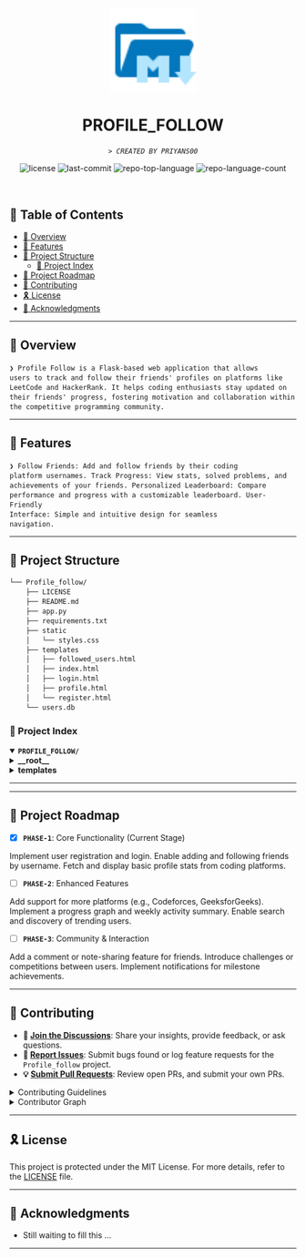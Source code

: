 <p align="center">
    <img src="https://raw.githubusercontent.com/PKief/vscode-material-icon-theme/ec559a9f6bfd399b82bb44393651661b08aaf7ba/icons/folder-markdown-open.svg" align="center" width="30%">
</p>
<p align="center"><h1 align="center">PROFILE_FOLLOW</h1></p>
<p align="center">
	<em><code>> CREATED BY PRIYANS00</code></em>
</p>
<p align="center">
	<img src="https://img.shields.io/github/license/Priyans00/Profile_follow?style=default&logo=opensourceinitiative&logoColor=white&color=0080ff" alt="license">
	<img src="https://img.shields.io/github/last-commit/Priyans00/Profile_follow?style=default&logo=git&logoColor=white&color=0080ff" alt="last-commit">
	<img src="https://img.shields.io/github/languages/top/Priyans00/Profile_follow?style=default&color=0080ff" alt="repo-top-language">
	<img src="https://img.shields.io/github/languages/count/Priyans00/Profile_follow?style=default&color=0080ff" alt="repo-language-count">
</p>
<p align="center"><!-- default option, no dependency badges. -->
</p>
<p align="center">
	<!-- default option, no dependency badges. -->
</p>
<br>

## 🔗 Table of Contents

- [📍 Overview](#-overview)
- [👾 Features](#-features)
- [📁 Project Structure](#-project-structure)
  - [📂 Project Index](#-project-index)
- [📌 Project Roadmap](#-project-roadmap)
- [🔰 Contributing](#-contributing)
- [🎗 License](#-license)
- [🙌 Acknowledgments](#-acknowledgments)

---

## 📍 Overview

<code>❯ Profile Follow is a Flask-based web application that allows users to track and follow their friends' profiles on platforms like LeetCode and HackerRank. It helps coding enthusiasts stay updated on their friends' progress, fostering motivation and collaboration within the competitive programming community.</code>

---

## 👾 Features

<code>❯ Follow Friends: Add and follow friends by their coding platform usernames.
Track Progress: View stats, solved problems, and achievements of your friends.
Personalized Leaderboard: Compare performance and progress with a customizable leaderboard.
User-Friendly Interface: Simple and intuitive design for seamless navigation.</code>

---

## 📁 Project Structure

```sh
└── Profile_follow/
    ├── LICENSE
    ├── README.md
    ├── app.py
    ├── requirements.txt
    ├── static
    │   └── styles.css
    ├── templates
    │   ├── followed_users.html
    │   ├── index.html
    │   ├── login.html
    │   ├── profile.html
    │   └── register.html
    └── users.db
```


### 📂 Project Index
<details open>
	<summary><b><code>PROFILE_FOLLOW/</code></b></summary>
	<details> <!-- __root__ Submodule -->
		<summary><b>__root__</b></summary>
		<blockquote>
			<table>
			<tr>
				<td><b><a href='https://github.com/Priyans00/Profile_follow/blob/master/app.py'>app.py</a></b></td>
				<td><code>❯ REPLACE-ME</code></td>
			</tr>
			<tr>
				<td><b><a href='https://github.com/Priyans00/Profile_follow/blob/master/requirements.txt'>requirements.txt</a></b></td>
				<td><code>❯ REPLACE-ME</code></td>
			</tr>
			</table>
		</blockquote>
	</details>
	<details> <!-- templates Submodule -->
		<summary><b>templates</b></summary>
		<blockquote>
			<table>
			<tr>
				<td><b><a href='https://github.com/Priyans00/Profile_follow/blob/master/templates/register.html'>register.html</a></b></td>
				<td><code>❯ REPLACE-ME</code></td>
			</tr>
			<tr>
				<td><b><a href='https://github.com/Priyans00/Profile_follow/blob/master/templates/followed_users.html'>followed_users.html</a></b></td>
				<td><code>❯ REPLACE-ME</code></td>
			</tr>
			<tr>
				<td><b><a href='https://github.com/Priyans00/Profile_follow/blob/master/templates/profile.html'>profile.html</a></b></td>
				<td><code>❯ REPLACE-ME</code></td>
			</tr>
			<tr>
				<td><b><a href='https://github.com/Priyans00/Profile_follow/blob/master/templates/login.html'>login.html</a></b></td>
				<td><code>❯ REPLACE-ME</code></td>
			</tr>
			<tr>
				<td><b><a href='https://github.com/Priyans00/Profile_follow/blob/master/templates/index.html'>index.html</a></b></td>
				<td><code>❯ REPLACE-ME</code></td>
			</tr>
			</table>
		</blockquote>
	</details>
</details>

---



---
## 📌 Project Roadmap

- [X] **`PHASE-1`**: Core Functionality (Current Stage)

Implement user registration and login.
Enable adding and following friends by username.
Fetch and display basic profile stats from coding platforms.
- [ ] **`PHASE-2`**: Enhanced Features

Add support for more platforms (e.g., Codeforces, GeeksforGeeks).
Implement a progress graph and weekly activity summary.
Enable search and discovery of trending users.
- [ ] **`PHASE-3`**: Community & Interaction

Add a comment or note-sharing feature for friends.
Introduce challenges or competitions between users.
Implement notifications for milestone achievements.

---

## 🔰 Contributing

- **💬 [Join the Discussions](https://github.com/Priyans00/Profile_follow/discussions)**: Share your insights, provide feedback, or ask questions.
- **🐛 [Report Issues](https://github.com/Priyans00/Profile_follow/issues)**: Submit bugs found or log feature requests for the `Profile_follow` project.
- **💡 [Submit Pull Requests](https://github.com/Priyans00/Profile_follow/blob/main/CONTRIBUTING.md)**: Review open PRs, and submit your own PRs.

<details closed>
<summary>Contributing Guidelines</summary>

1. **Fork the Repository**: Start by forking the project repository to your github account.
2. **Clone Locally**: Clone the forked repository to your local machine using a git client.
   ```sh
   git clone https://github.com/Priyans00/Profile_follow
   ```
3. **Create a New Branch**: Always work on a new branch, giving it a descriptive name.
   ```sh
   git checkout -b new-feature-x
   ```
4. **Make Your Changes**: Develop and test your changes locally.
5. **Commit Your Changes**: Commit with a clear message describing your updates.
   ```sh
   git commit -m 'Implemented new feature x.'
   ```
6. **Push to github**: Push the changes to your forked repository.
   ```sh
   git push origin new-feature-x
   ```
7. **Submit a Pull Request**: Create a PR against the original project repository. Clearly describe the changes and their motivations.
8. **Review**: Once your PR is reviewed and approved, it will be merged into the main branch. Congratulations on your contribution!
</details>

<details closed>
<summary>Contributor Graph</summary>
<br>
<p align="left">
   <a href="https://github.com{/Priyans00/Profile_follow/}graphs/contributors">
      <img src="https://contrib.rocks/image?repo=Priyans00/Profile_follow">
   </a>
</p>
</details>

---

## 🎗 License

This project is protected under the MIT License. For more details, refer to the [LICENSE](https://choosealicense.com/licenses/) file.

---

## 🙌 Acknowledgments

- Still waiting to fill this ...

---
 

